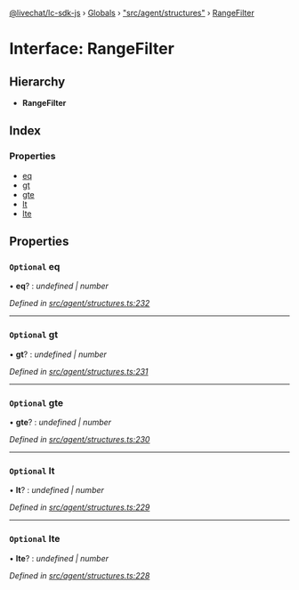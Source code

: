 [@livechat/lc-sdk-js](../README.md) › [Globals](../globals.md) › ["src/agent/structures"](../modules/_src_agent_structures_.md) › [RangeFilter](_src_agent_structures_.rangefilter.md)

# Interface: RangeFilter

## Hierarchy

* **RangeFilter**

## Index

### Properties

* [eq](_src_agent_structures_.rangefilter.md#optional-eq)
* [gt](_src_agent_structures_.rangefilter.md#optional-gt)
* [gte](_src_agent_structures_.rangefilter.md#optional-gte)
* [lt](_src_agent_structures_.rangefilter.md#optional-lt)
* [lte](_src_agent_structures_.rangefilter.md#optional-lte)

## Properties

### `Optional` eq

• **eq**? : *undefined | number*

*Defined in [src/agent/structures.ts:232](https://github.com/livechat/lc-sdk-js/blob/efba8ac/src/agent/structures.ts#L232)*

___

### `Optional` gt

• **gt**? : *undefined | number*

*Defined in [src/agent/structures.ts:231](https://github.com/livechat/lc-sdk-js/blob/efba8ac/src/agent/structures.ts#L231)*

___

### `Optional` gte

• **gte**? : *undefined | number*

*Defined in [src/agent/structures.ts:230](https://github.com/livechat/lc-sdk-js/blob/efba8ac/src/agent/structures.ts#L230)*

___

### `Optional` lt

• **lt**? : *undefined | number*

*Defined in [src/agent/structures.ts:229](https://github.com/livechat/lc-sdk-js/blob/efba8ac/src/agent/structures.ts#L229)*

___

### `Optional` lte

• **lte**? : *undefined | number*

*Defined in [src/agent/structures.ts:228](https://github.com/livechat/lc-sdk-js/blob/efba8ac/src/agent/structures.ts#L228)*
